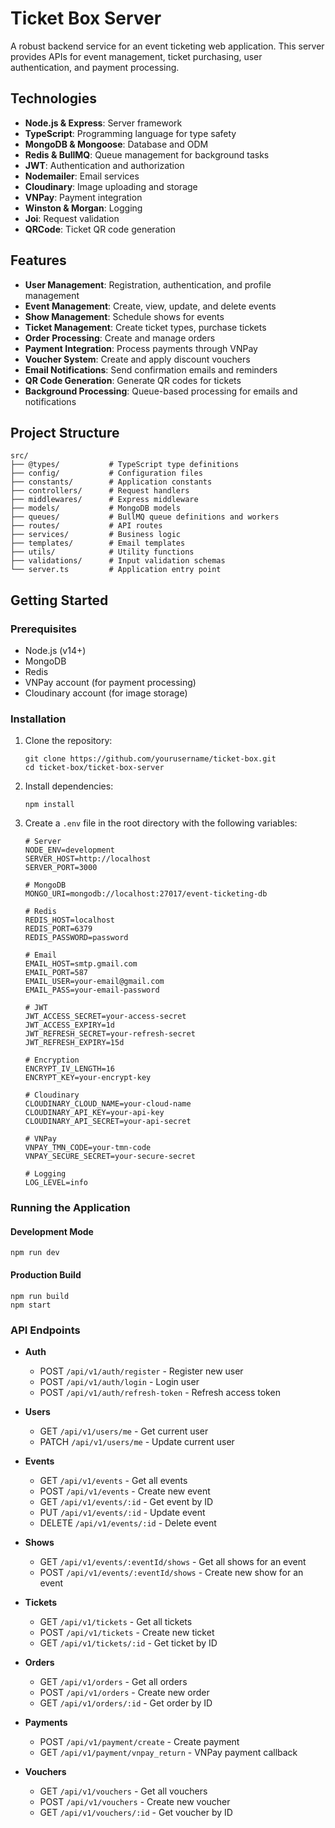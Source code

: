 # Ticket Box Server

A robust backend service for an event ticketing web application. This server provides APIs for event management, ticket purchasing, user authentication, and payment processing.

## Technologies

- **Node.js & Express**: Server framework
- **TypeScript**: Programming language for type safety
- **MongoDB & Mongoose**: Database and ODM
- **Redis & BullMQ**: Queue management for background tasks
- **JWT**: Authentication and authorization
- **Nodemailer**: Email services
- **Cloudinary**: Image uploading and storage
- **VNPay**: Payment integration
- **Winston & Morgan**: Logging
- **Joi**: Request validation
- **QRCode**: Ticket QR code generation

## Features

- **User Management**: Registration, authentication, and profile management
- **Event Management**: Create, view, update, and delete events
- **Show Management**: Schedule shows for events
- **Ticket Management**: Create ticket types, purchase tickets
- **Order Processing**: Create and manage orders
- **Payment Integration**: Process payments through VNPay
- **Voucher System**: Create and apply discount vouchers
- **Email Notifications**: Send confirmation emails and reminders
- **QR Code Generation**: Generate QR codes for tickets
- **Background Processing**: Queue-based processing for emails and notifications

## Project Structure

```
src/
├── @types/           # TypeScript type definitions
├── config/           # Configuration files
├── constants/        # Application constants
├── controllers/      # Request handlers
├── middlewares/      # Express middleware
├── models/           # MongoDB models
├── queues/           # BullMQ queue definitions and workers
├── routes/           # API routes
├── services/         # Business logic
├── templates/        # Email templates
├── utils/            # Utility functions
├── validations/      # Input validation schemas
└── server.ts         # Application entry point
```

## Getting Started

### Prerequisites

- Node.js (v14+)
- MongoDB
- Redis
- VNPay account (for payment processing)
- Cloudinary account (for image storage)

### Installation

1. Clone the repository:

   ```
   git clone https://github.com/yourusername/ticket-box.git
   cd ticket-box/ticket-box-server
   ```

2. Install dependencies:

   ```
   npm install
   ```

3. Create a `.env` file in the root directory with the following variables:

   ```
   # Server
   NODE_ENV=development
   SERVER_HOST=http://localhost
   SERVER_PORT=3000

   # MongoDB
   MONGO_URI=mongodb://localhost:27017/event-ticketing-db

   # Redis
   REDIS_HOST=localhost
   REDIS_PORT=6379
   REDIS_PASSWORD=password

   # Email
   EMAIL_HOST=smtp.gmail.com
   EMAIL_PORT=587
   EMAIL_USER=your-email@gmail.com
   EMAIL_PASS=your-email-password

   # JWT
   JWT_ACCESS_SECRET=your-access-secret
   JWT_ACCESS_EXPIRY=1d
   JWT_REFRESH_SECRET=your-refresh-secret
   JWT_REFRESH_EXPIRY=15d

   # Encryption
   ENCRYPT_IV_LENGTH=16
   ENCRYPT_KEY=your-encrypt-key

   # Cloudinary
   CLOUDINARY_CLOUD_NAME=your-cloud-name
   CLOUDINARY_API_KEY=your-api-key
   CLOUDINARY_API_SECRET=your-api-secret

   # VNPay
   VNPAY_TMN_CODE=your-tmn-code
   VNPAY_SECURE_SECRET=your-secure-secret

   # Logging
   LOG_LEVEL=info
   ```

### Running the Application

#### Development Mode

```
npm run dev
```

#### Production Build

```
npm run build
npm start
```

### API Endpoints

- **Auth**

  - POST `/api/v1/auth/register` - Register new user
  - POST `/api/v1/auth/login` - Login user
  - POST `/api/v1/auth/refresh-token` - Refresh access token

- **Users**

  - GET `/api/v1/users/me` - Get current user
  - PATCH `/api/v1/users/me` - Update current user

- **Events**

  - GET `/api/v1/events` - Get all events
  - POST `/api/v1/events` - Create new event
  - GET `/api/v1/events/:id` - Get event by ID
  - PUT `/api/v1/events/:id` - Update event
  - DELETE `/api/v1/events/:id` - Delete event

- **Shows**

  - GET `/api/v1/events/:eventId/shows` - Get all shows for an event
  - POST `/api/v1/events/:eventId/shows` - Create new show for an event

- **Tickets**

  - GET `/api/v1/tickets` - Get all tickets
  - POST `/api/v1/tickets` - Create new ticket
  - GET `/api/v1/tickets/:id` - Get ticket by ID

- **Orders**

  - GET `/api/v1/orders` - Get all orders
  - POST `/api/v1/orders` - Create new order
  - GET `/api/v1/orders/:id` - Get order by ID

- **Payments**

  - POST `/api/v1/payment/create` - Create payment
  - GET `/api/v1/payment/vnpay_return` - VNPay payment callback

- **Vouchers**
  - GET `/api/v1/vouchers` - Get all vouchers
  - POST `/api/v1/vouchers` - Create new voucher
  - GET `/api/v1/vouchers/:id` - Get voucher by ID
